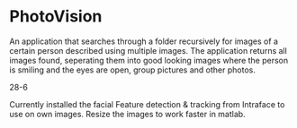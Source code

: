 PhotoVision
===========

An application that searches through a folder recursively for images of a certain person described using multiple images. The application returns all images found, seperating them into good looking images where the person is smiling and the eyes are open, group pictures and other photos. 

28-6

Currently installed the facial Feature detection & tracking from Intraface to use on own images. Resize the images to work faster in matlab.